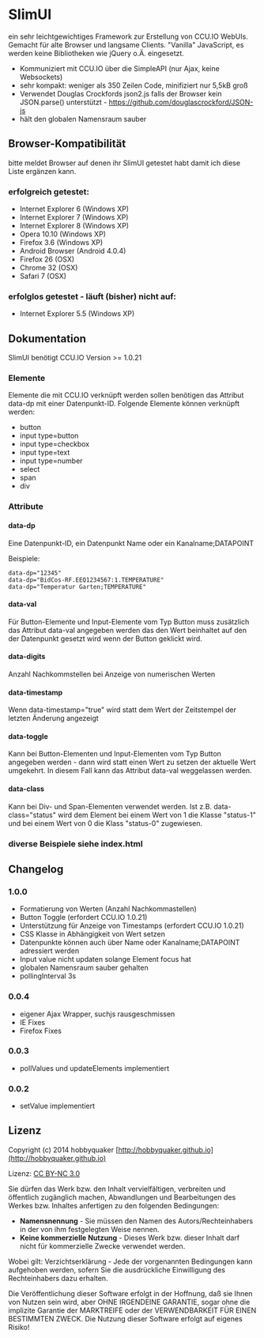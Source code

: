 # SlimUI

ein sehr leichtgewichtiges Framework zur Erstellung von CCU.IO WebUIs. Gemacht für alte Browser und langsame Clients.
"Vanilla" JavaScript, es werden keine Bibliotheken wie jQuery o.Ä. eingesetzt.

* Kommuniziert mit CCU.IO über die SimpleAPI (nur Ajax, keine Websockets)
* sehr kompakt: weniger als 350 Zeilen Code, minifiziert nur 5,5kB groß
* Verwendet Douglas Crockfords json2.js falls der Browser kein JSON.parse() unterstützt - https://github.com/douglascrockford/JSON-js
* hält den globalen Namensraum sauber

## Browser-Kompatibilität

bitte meldet Browser auf denen ihr SlimUI getestet habt damit ich diese Liste ergänzen kann.

### erfolgreich getestet:
* Internet Explorer 6 (Windows XP)
* Internet Explorer 7 (Windows XP)
* Internet Explorer 8 (Windows XP)
* Opera 10.10 (Windows XP)
* Firefox 3.6 (Windows XP)
* Android Browser (Android 4.0.4)
* Firefox 26 (OSX)
* Chrome 32 (OSX)
* Safari 7 (OSX)

### erfolglos getestet - läuft (bisher) nicht auf:
* Internet Explorer 5.5 (Windows XP)

## Dokumentation

SlimUI benötigt CCU.IO Version >= 1.0.21

### Elemente

Elemente die mit CCU.IO verknüpft werden sollen benötigen das Attribut data-dp mit einer Datenpunkt-ID.
Folgende Elemente können verknüpft werden:

* button
* input type=button
* input type=checkbox
* input type=text
* input type=number
* select
* span
* div


### Attribute
#### data-dp

Eine Datenpunkt-ID, ein Datenpunkt Name oder ein Kanalname;DATAPOINT

Beispiele:

```
data-dp="12345"
data-dp="BidCos-RF.EEQ1234567:1.TEMPERATURE"
data-dp="Temperatur Garten;TEMPERATURE"
```

#### data-val

Für Button-Elemente und Input-Elemente vom Typ Button muss zusätzlich das Attribut data-val angegeben werden das den
Wert beinhaltet auf den der Datenpunkt gesetzt wird wenn der Button geklickt wird.

#### data-digits

Anzahl Nachkommstellen bei Anzeige von numerischen Werten

#### data-timestamp

Wenn data-timestamp="true" wird statt dem Wert der Zeitstempel der letzten Änderung angezeigt

#### data-toggle

Kann bei Button-Elementen und Input-Elementen vom Typ Button angegeben werden - dann wird statt einen Wert zu setzen der
aktuelle Wert umgekehrt. In diesem Fall kann das Attribut data-val weggelassen werden.

#### data-class

Kann bei Div- und Span-Elementen verwendet werden. Ist z.B. data-class="status" wird dem Element bei einem Wert von 1
die Klasse "status-1" und bei einem Wert von 0 die Klass "status-0" zugewiesen.

### diverse Beispiele siehe index.html

## Changelog

### 1.0.0
* Formatierung von Werten (Anzahl Nachkommastellen)
* Button Toggle (erfordert CCU.IO 1.0.21)
* Unterstützung für Anzeige von Timestamps (erfordert CCU.IO 1.0.21)
* CSS Klasse in Abhängigkeit von Wert setzen
* Datenpunkte können auch über Name oder Kanalname;DATAPOINT adressiert werden
* Input value nicht updaten solange Element focus hat
* globalen Namensraum sauber gehalten
* pollingInterval 3s

### 0.0.4
* eigener Ajax Wrapper, suchjs rausgeschmissen
* IE Fixes
* Firefox Fixes

### 0.0.3
* pollValues und updateElements implementiert

### 0.0.2
* setValue implementiert


## Lizenz

Copyright (c) 2014 hobbyquaker [http://hobbyquaker.github.io](http://hobbyquaker.github.io)

Lizenz: [CC BY-NC 3.0](http://creativecommons.org/licenses/by-nc/3.0/de/)

Sie dürfen das Werk bzw. den Inhalt vervielfältigen, verbreiten und öffentlich zugänglich machen,
Abwandlungen und Bearbeitungen des Werkes bzw. Inhaltes anfertigen zu den folgenden Bedingungen:

  * **Namensnennung** - Sie müssen den Namen des Autors/Rechteinhabers in der von ihm festgelegten Weise nennen.
  * **Keine kommerzielle Nutzung** - Dieses Werk bzw. dieser Inhalt darf nicht für kommerzielle Zwecke verwendet werden.

Wobei gilt:
Verzichtserklärung - Jede der vorgenannten Bedingungen kann aufgehoben werden, sofern Sie die ausdrückliche Einwilligung des Rechteinhabers dazu erhalten.

Die Veröffentlichung dieser Software erfolgt in der Hoffnung, daß sie Ihnen von Nutzen sein wird, aber OHNE IRGENDEINE GARANTIE, sogar ohne die implizite Garantie der MARKTREIFE oder der VERWENDBARKEIT FÜR EINEN BESTIMMTEN ZWECK. Die Nutzung dieser Software erfolgt auf eigenes Risiko!
